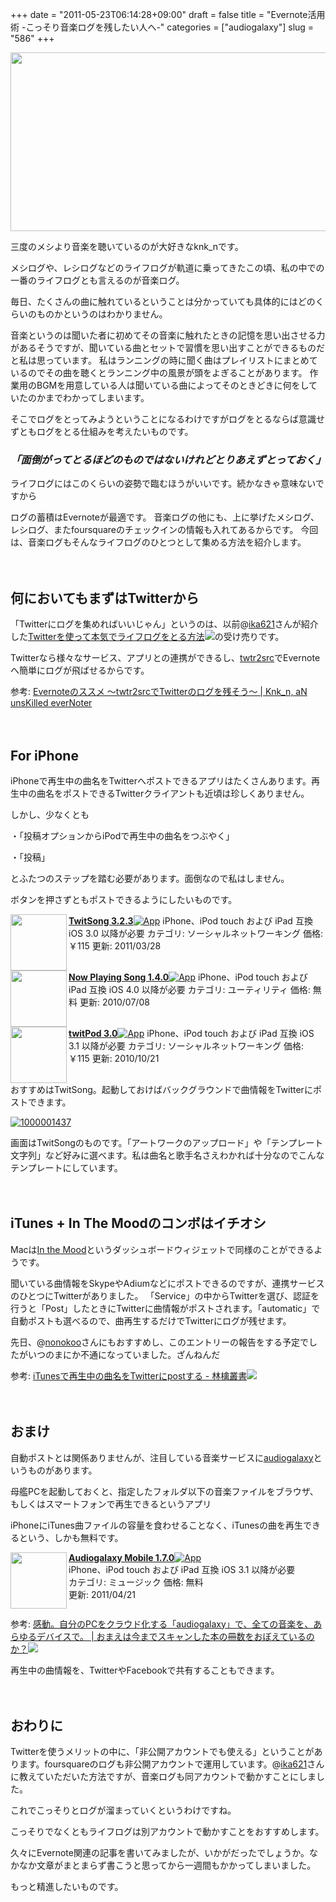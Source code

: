 +++
date = "2011-05-23T06:14:28+09:00"
draft = false
title = "Evernote活用術 -こっそり音楽ログを残したい人へ-"
categories = ["audiogalaxy"]
slug = "586"
+++

<a href="https://knk-n.com/images/2011/05/a.png"><img src="https://knk-n.com/images/2011/05/a.png" alt="" title="a" width="600" height="286" class="aligncenter size-full wp-image-605" /></a>

三度のメシより音楽を聴いているのが大好きなknk_nです。

メシログや、レシログなどのライフログが軌道に乗ってきたこの頃、私の中での一番のライフログとも言えるのが音楽ログ。

毎日、たくさんの曲に触れているということは分かっていても具体的にはどのくらいのものかというのはわかりません。<!--more-->

音楽というのは聞いた者に初めてその音楽に触れたときの記憶を思い出させる力があるそうですが、聞いている曲とセットで習慣を思い出すことができるものだと私は思っています。
私はランニングの時に聞く曲はプレイリストにまとめているのでその曲を聴くとランニング中の風景が頭をよぎることがあります。
作業用のBGMを用意している人は聞いている曲によってそのときどきに何をしていたのかまでわかってしまいます。

そこでログをとってみようということになるわけですがログをとるならば意識せずともログをとる仕組みを考えたいものです。

<h3><em><strong>「面倒がってとるほどのものではないけれどとりあえずとっておく」</strong></em></h3>

ライフログにはこのくらいの姿勢で臨むほうがいいです。続かなきゃ意味ないですから

ログの蓄積はEvernoteが最適です。
音楽ログの他にも、上に挙げたメシログ、レシログ、またfoursquareのチェックインの情報も入れてあるからです。
今回は、音楽ログもそんなライフログのひとつとして集める方法を紹介します。
<br>
<span style="color:#808080;font-size:80%;"></span><br>
<strong></strong><br style="clear:both;"/>
<h2>何においてもまずはTwitterから</h2>
「Twitterにログを集めればいいじゃん」というのは、以前@<a href="http://twitter.com/ika621">ika621</a>さんが紹介した<a rel="nofollow" href="http://punksteady.com/2011/04/04/twitter%E3%82%92%E4%BD%BF%E3%81%A3%E3%81%A6%E6%9C%AC%E6%B0%97%E3%81%A7%E3%83%A9%E3%82%A4%E3%83%95%E3%83%AD%E3%82%B0%E3%82%92%E3%81%A8%E3%82%8B%E6%96%B9%E6%B3%95/" target="_blank">Twitterを使って本気でライフログをとる方法</a><a rel="nofollow" href="http://b.hatena.ne.jp/entry/http://punksteady.com/2011/04/04/twitter%E3%82%92%E4%BD%BF%E3%81%A3%E3%81%A6%E6%9C%AC%E6%B0%97%E3%81%A7%E3%83%A9%E3%82%A4%E3%83%95%E3%83%AD%E3%82%B0%E3%82%92%E3%81%A8%E3%82%8B%E6%96%B9%E6%B3%95/" target="_blank"><img src="http://b.hatena.ne.jp/entry/image/http://punksteady.com/2011/04/04/twitter%E3%82%92%E4%BD%BF%E3%81%A3%E3%81%A6%E6%9C%AC%E6%B0%97%E3%81%A7%E3%83%A9%E3%82%A4%E3%83%95%E3%83%AD%E3%82%B0%E3%82%92%E3%81%A8%E3%82%8B%E6%96%B9%E6%B3%95/" border="0" /></a>の受け売りです。

Twitterなら様々なサービス、アプリとの連携ができるし、<a href="twtr2src.ogaoga.org">twtr2src</a>でEvernoteへ簡単にログが飛ばせるからです。

参考: <a rel="nofollow" target="_blank" href="http://knk-n.com/2011/01/10/twtr2src/">Evernoteのススメ 〜twtr2srcでTwitterのログを残そう〜 | Knk_n, aN unsKilled everNoter</a><a rel="nofollow" target="_blank" href="http://b.hatena.ne.jp/entry/http://knk-n.com/2011/01/10/twtr2src/"><img border="0" src="http://b.hatena.ne.jp/entry/image/http://knk-n.com/2011/01/10/twtr2src/" alt=""/></a>
<br>
<span style="color:#808080;font-size:80%;"></span><br>
<strong></strong><br style="clear:both;"/>

<h2>For iPhone</h2>
iPhoneで再生中の曲名をTwitterへポストできるアプリはたくさんあります。再生中の曲名をポストできるTwitterクライアントも近頃は珍しくありません。

しかし、少なくとも

・「投稿オプションからiPodで再生中の曲名をつぶやく」

・「投稿」

とふたつのステップを踏む必要があります。面倒なので私はしません。

ボタンを押さずともポストできるようにしたいものです。
<div class="AppInfo"><img src="http://a1.mzstatic.com/us/r1000/035/Purple/3f/c0/d8/mzl.bpbttouc.75x75-65.jpg" width="90" align="left" class="alignleft" /><a rel="nofollow" href="http://click.linksynergy.com/fs-bin/stat?id=48HB7K3zmMg&amp;offerid=94348&amp;type=3&amp;subid=0&amp;tmpid=2192&amp;RD_PARM1=http%253A%252F%252Fitunes.apple.com%252Fjp%252Fapp%252Ftwitsong%252Fid324512476%253Fmt%253D8%2526uo%253D4%2526partnerId%253D30" target="_blank"><strong>TwitSong 3.2.3</strong></a><a rel="nofollow" href="http://click.linksynergy.com/fs-bin/stat?id=48HB7K3zmMg&amp;offerid=94348&amp;type=3&amp;subid=0&amp;tmpid=2192&amp;RD_PARM1=http%253A%252F%252Fitunes.apple.com%252Fjp%252Fapp%252Ftwitsong%252Fid324512476%253Fmt%253D8%2526uo%253D4%2526partnerId%253D30" target="_blank"><img src="http://ax.phobos.apple.com.edgesuite.net/images/web/linkmaker/badge_appstore-sm.gif" alt="App" /></a>
iPhone、iPod touch および iPad 互換 iOS 3.0 以降が必要
カテゴリ: ソーシャルネットワーキング  価格: ￥115
更新: 2011/03/28<br style="clear: both;" /></div>
<div class="AppInfo"><img src="http://a2.mzstatic.com/us/r1000/007/Purple/44/2c/87/mzl.unkpdypy.75x75-65.jpg" width="90" align="left" class="alignleft" /><a rel="nofollow" href="http://click.linksynergy.com/fs-bin/stat?id=48HB7K3zmMg&amp;offerid=94348&amp;type=3&amp;subid=0&amp;tmpid=2192&amp;RD_PARM1=http%253A%252F%252Fitunes.apple.com%252Fjp%252Fapp%252Fnow-playing-song%252Fid322690942%253Fmt%253D8%2526uo%253D4%2526partnerId%253D30" target="_blank"><strong>Now Playing Song 1.4.0</strong></a><a rel="nofollow" href="http://click.linksynergy.com/fs-bin/stat?id=48HB7K3zmMg&amp;offerid=94348&amp;type=3&amp;subid=0&amp;tmpid=2192&amp;RD_PARM1=http%253A%252F%252Fitunes.apple.com%252Fjp%252Fapp%252Fnow-playing-song%252Fid322690942%253Fmt%253D8%2526uo%253D4%2526partnerId%253D30" target="_blank"><img src="http://ax.phobos.apple.com.edgesuite.net/images/web/linkmaker/badge_appstore-sm.gif" alt="App" /></a>
iPhone、iPod touch および iPad 互換 iOS 4.0 以降が必要
カテゴリ: ユーティリティ  価格: 無料
更新: 2010/07/08<br style="clear: both;" /></div>
<div class="AppInfo"><img src="http://a2.mzstatic.com/us/r1000/058/Purple/15/1b/cb/mzi.ciyiinko.75x75-65.jpg" width="90" align="left" class="alignleft" /><a rel="nofollow" href="http://click.linksynergy.com/fs-bin/stat?id=48HB7K3zmMg&amp;offerid=94348&amp;type=3&amp;subid=0&amp;tmpid=2192&amp;RD_PARM1=http%253A%252F%252Fitunes.apple.com%252Fjp%252Fapp%252Ftwitpod%252Fid351653866%253Fmt%253D8%2526uo%253D4%2526partnerId%253D30" target="_blank"><strong>twitPod 3.0</strong></a><a rel="nofollow" href="http://click.linksynergy.com/fs-bin/stat?id=48HB7K3zmMg&amp;offerid=94348&amp;type=3&amp;subid=0&amp;tmpid=2192&amp;RD_PARM1=http%253A%252F%252Fitunes.apple.com%252Fjp%252Fapp%252Ftwitpod%252Fid351653866%253Fmt%253D8%2526uo%253D4%2526partnerId%253D30" target="_blank"><img src="http://ax.phobos.apple.com.edgesuite.net/images/web/linkmaker/badge_appstore-sm.gif" alt="App" /></a>
iPhone、iPod touch および iPad 互換 iOS 3.1 以降が必要
カテゴリ: ソーシャルネットワーキング  価格: ￥115
更新: 2010/10/21<br style="clear: both;" /></div>
おすすめはTwitSong。起動しておけばバックグラウンドで曲情報をTwitterにポストできます。

<a rel="nofollow" target="_blank" href="http://www.flickr.com/photos/knk_n/5746466018/" title="1000001437 by kenke_n, on Flickr"><img class="flickr_photo" src="http://farm6.static.flickr.com/5230/5746466018_a1481bbde1.jpg" alt="1000001437"/></a>

画面はTwitSongのものです。「アートワークのアップロード」や「テンプレート文字列」など好みに選べます。私は曲名と歌手名さえわかれば十分なのでこんなテンプレートにしています。
<br>
<span style="color:#808080;font-size:80%;"></span><br>
<strong></strong><br style="clear:both;"/>
<h2>iTunes + In The Moodのコンボはイチオシ</h2>
Macは<a href="http://www.mybdesign.com/itm/">In the Mood</a>というダッシュボードウィジェットで同様のことができるようです。

<img src="http://www.mybdesign.com/itm/images/itm_icon.jpg" alt="" />

聞いている曲情報をSkypeやAdiumなどにポストできるのですが、連携サービスのひとつにTwitterがありました。
「Service」の中からTwitterを選び、認証を行うと「Post」したときにTwitterに曲情報がポストされます。「automatic」で自動ポストも選べるので、曲再生するだけでTwitterにログが残せます。

先日、@<a href="http://twitter.com/nonokoo">nonokoo</a>さんにもおすすめし、このエントリーの報告をする予定でしたがいつのまにか不通になっていました。ざんねんだ

参考: <a rel="nofollow" href="http://d.hatena.ne.jp/kurotaso/20090720/1248080028" target="_blank">iTunesで再生中の曲名をTwitterにpostする - 林檎叢書</a><a rel="nofollow" href="http://b.hatena.ne.jp/entry/http://d.hatena.ne.jp/kurotaso/20090720/1248080028" target="_blank"><img src="http://b.hatena.ne.jp/entry/image/http://d.hatena.ne.jp/kurotaso/20090720/1248080028" border="0" /></a>
<br>
<span style="color:#808080;font-size:80%;"></span><br>
<strong></strong><br style="clear:both;"/>
<h2>おまけ</h2>
自動ポストとは関係ありませんが、注目している音楽サービスに<a href="http://www.audiogalaxy.com/">audiogalaxy</a>というものがあります。

母艦PCを起動しておくと、指定したフォルダ以下の音楽ファイルをブラウザ、もしくはスマートフォンで再生できるというアプリ

iPhoneにiTunes曲ファイルの容量を食わせることなく、iTunesの曲を再生できるという、しかも無料です。

<div class="AppInfo"><img width="90" class="alignleft" align="left" src="http://a2.mzstatic.com/us/r1000/041/Purple/9c/bf/64/mzl.zyakkcqf.75x75-65.jpg"><a rel="nofollow" target="_blank" href="http://click.linksynergy.com/fs-bin/stat?id=48HB7K3zmMg&offerid=94348&type=3&subid=0&tmpid=2192&RD_PARM1=http%253A%252F%252Fitunes.apple.com%252Fjp%252Fapp%252Faudiogalaxy-mobile%252Fid373357030%253Fmt%253D8%2526uo%253D4%2526partnerId%253D30"><strong>Audiogalaxy Mobile 1.7.0</strong></a><a rel="nofollow" target="_blank" href="http://click.linksynergy.com/fs-bin/stat?id=48HB7K3zmMg&offerid=94348&type=3&subid=0&tmpid=2192&RD_PARM1=http%253A%252F%252Fitunes.apple.com%252Fjp%252Fapp%252Faudiogalaxy-mobile%252Fid373357030%253Fmt%253D8%2526uo%253D4%2526partnerId%253D30"><img src="http://ax.phobos.apple.com.edgesuite.net/images/web/linkmaker/badge_appstore-sm.gif" alt="App"></a><br>iPhone、iPod touch および iPad 互換 iOS 3.1 以降が必要<br>カテゴリ: ミュージック  価格: 無料<br>更新: 2011/04/21<br style="clear:both;"></div>

参考: <a rel="nofollow" href="http://ushigyu.net/2011/02/24/audiogalaxy/" target="_blank">感動。自分のPCをクラウド化する「audiogalaxy」で、全ての音楽を、あらゆるデバイスで。 | おまえは今までスキャンした本の冊数をおぼえているのか？</a><a rel="nofollow" href="http://b.hatena.ne.jp/entry/http://ushigyu.net/2011/02/24/audiogalaxy/" target="_blank"><img src="http://b.hatena.ne.jp/entry/image/http://ushigyu.net/2011/02/24/audiogalaxy/" border="0" /></a>

再生中の曲情報を、TwitterやFacebookで共有することもできます。
<br>
<span style="color:#808080;font-size:80%;"></span><br>
<strong></strong><br style="clear:both;"/>
<h2>おわりに</h2>
Twitterを使うメリットの中に、「非公開アカウントでも使える」ということがあります。foursquareのログも非公開アカウントで運用しています。@<a href="http://twitter.com/ika621">ika621</a>さんに教えていただいた方法ですが、音楽ログも同アカウントで動かすことにしました。

これでこっそりとログが溜まっていくというわけですね。

こっそりでなくともライフログは別アカウントで動かすことをおすすめします。

久々にEvernote関連の記事を書いてみましたが、いかがだったでしょうか。なかなか文章がまとまらず書こうと思ってから一週間もかかってしまいました。

もっと精進したいものです。
